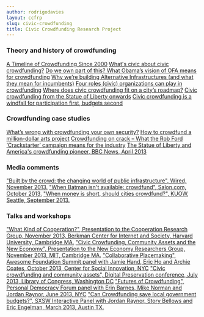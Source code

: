 ```yaml
---
author: rodrigodavies
layout: ccfrp
slug: civic-crowdfunding
title: Civic Crowdfunding Research Project
---
```


<div class="panel panel-default">
  <div class="panel-heading">
    <h3 class="panel-title">Theory and history of crowdfunding</h3>
  </div>
  <a href="/blog/2013/11/06/a-timeline-of-crowdfunding.html" class="list-group-item">A Timeline of Crowdfunding Since 2000</a>
  <a href="/blog/2013/12/03/whats-civic-about-civic-crowdfunding.html" class="list-group-item">What's civic about civic crowdfunding?</a>
  <a href="/blog/2013/10/02/do-we-own-part-of-this-what-obamas-vision-of-ofa-means-for-crowdfunding.html" class="list-group-item">Do we own part of this? What Obama’s vision of OFA means for crowdfunding</a>
  <a href="/blog/2013/09/09/why-were-building-alternative-infrastructures-and-what-they-mean-for-incumbents.html" class="list-group-item">Why we’re building Alternative Infrastructures (and what they mean for incumbents)</a>
  <a href="/blog/2013/07/23/four-roles-civic-organizations-can-play-in-crowdfunding.html" class="list-group-item">Four roles (civic) organizations can play in crowdfunding</a>
  <a href="/blog/2013/06/15/where-does-civic-crowdfunding-fit-on-a-city-roadmap.html" class="list-group-item">Where does civic crowdfunding fit on a city’s roadmap?</a>
  <a href="/blog/2013/02/19/civic-crowdfunding-from-the-statue-of-liberty-to-now.html" class="list-group-item">Civic crowdfunding from the Statue of Liberty onwards</a>
  <a href="/blog/2013/01/16/civic-crowdfunding-is-a-windfall-for-participation-not-budgets.html" class="list-group-item">Civic crowdfunding is a windfall for participation first, budgets second</a>
</div>

<span class="anchor" id="cases"></a>
<div class="panel panel-default">
  <div class="panel-heading">
    <h3 class="panel-title">Crowdfunding case studies</h3>
  </div>
  <a href="/blog/2013/10/09/whats-wrong-with-crowdfunding-your-own-security.html" class="list-group-item">What’s wrong with crowdfunding your own security?</a>
  <a href="/blog/2013/09/16/how-to-crowdfund-a-million-dollar-arts-project.html" class="list-group-item">How to crowdfund a million-dollar arts project</a>
  <a href="/blog/2013/05/22/crowdfunding-on-crack.html" class="list-group-item">Crowdfunding on crack – What the Rob Ford ‘Crackstarter’ campaign means for the industry</a>
  <a href="http://www.bbc.co.uk/news/magazine-21932675" class="list-group-item">The Statue of Liberty and America's crowdfunding pioneer, BBC News, April 2013</a>
</div>

<span class="anchor" id="media"></a>
<div class="panel panel-default">
  <div class="panel-heading">
    <h3 class="panel-title">Media comments</h3>
  </div>
    <a href="http://www.wired.co.uk/magazine/archive/2013/11/features/built-by-the-crowd" class="list-group-item">"Built by the crowd: the changing world of public infrastructure", Wired, November 2013.</a>
    <a href="http://www.salon.com/2013/10/11/when_batman_isnt_available_crowd_fund/" class="list-group-item">"When Batman isn't available: crowdfund", Salon.com, October 2013.</a>
    <a href="http://kuow.org/post/when-money-short-should-cities-crowdfund" class="list-group-item">"When money is short, should cities crowdfund?", KUOW, Seattle, September 2013.</a>
</div>

<span class="anchor" id="talks"></a>
<div class="panel panel-default">
  <div class="panel-heading">
    <h3 class="panel-title">Talks and workshops</h3>
  </div>
  <a href="berkman_presentation.pdf" class="list-group-item">"What Kind of Cooperation?", Presentation to the Cooperation Research Group, November 2013, Berkman Center for Internet and Society, Harvard University, Cambridge MA.</a>
  <a href="" class="list-group-item">"Civic Crowfunding, Community Assets and the New Economy", Presentation to the New Economy Researchers Group, November 2013, MIT, Cambridge MA.</a>
  <a href="" class="list-group-item">"Collaborative Placemaking", Awesome Foundation Summit panel with Jamie Hand, Eric Ho and Archie Coates, October 2013, Center for Social Innovation, NYC</a>
  <a href="http://www.youtube.com/watch?v=WHhPS_0TM1A" class="list-group-item">"Civic crowdfunding and community assets", Digital Preservation conference, July 2013, Library of Congress, Washington DC</a>
  <a href="http://personaldemocracy.com/conferences/nyc/2013/program" class="list-group-item">"Futures of Crowdfunding", Personal Democracy Forum panel with Erin Barnes, Mike Norman and Jordan Raynor, June 2013, NYC</a>
  <a href="civic_crowdfunding_pres.pdf" class="list-group-item">"Can Crowdfunding save local government budgets?", SXSW Interactive Panel with Jordan Raynor, Story Bellows and Eric Engelman, March 2013, Austin TX.</a>
</div>


